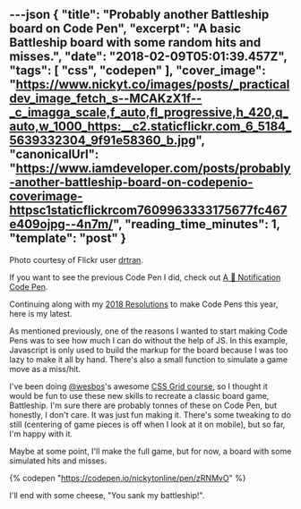 ---json
{
  "title": "Probably another Battleship board on Code Pen",
  "excerpt": "A basic Battleship board with some random hits and misses.",
  "date": "2018-02-09T05:01:39.457Z",
  "tags": [
    "css",
    "codepen"
  ],
  "cover_image": "https://www.nickyt.co/images/posts/_practicaldev_image_fetch_s--MCAKzX1f--_c_imagga_scale,f_auto,fl_progressive,h_420,q_auto,w_1000_https:__c2.staticflickr.com_6_5184_5639332304_9f91e58360_b.jpg",
  "canonicalUrl": "https://www.iamdeveloper.com/posts/probably-another-battleship-board-on-codepenio-coverimage-httpsc1staticflickrcom7609963333175677fc467e409ojpg--4n7m/",
  "reading_time_minutes": 1,
  "template": "post"
}
---

Photo courtesy of Flickr user [drtran](https://www.flickr.com/photos/drtran/5639332304/sizes/l).

If you want to see the previous Code Pen I did, check out [A 💩 Notification Code Pen](https://dev.to/nickytonline/a--notification-code-pen-4o0n).

Continuing along with my [2018 Resolutions](https://dev.to/nickytonline/2018-resolutions-1deo) to make Code Pens this year, here is my latest.

As mentioned previously, one of the reasons I wanted to start making Code Pens was to see how much I can do without the help of JS. In this example, Javascript is only used to build the markup for the board because I was too lazy to make it all by hand. There's also a small function to simulate a game move as a miss/hit.

I've been doing [@wesbos](https://dev.to/wesbos)'s awesome [CSS Grid course](https://cssgrid.io), so I thought it would be fun to use these new skills to recreate a classic board game, Battleship. I'm sure there are probably tonnes of these on Code Pen, but honestly, I don't care. It was just fun making it. There's some tweaking to do still (centering of game pieces is off when I look at it on mobile), but so far, I'm happy with it.

Maybe at some point, I'll make the full game, but for now, a board with some simulated hits and misses.

{% codepen "https://codepen.io/nickytonline/pen/zRNMvO" %}

I'll end with some cheese, "You sank my battleship!".

